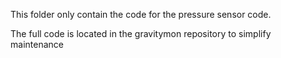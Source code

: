 This folder only contain the code for the pressure sensor code.

The full code is located in the gravitymon repository to simplify maintenance
